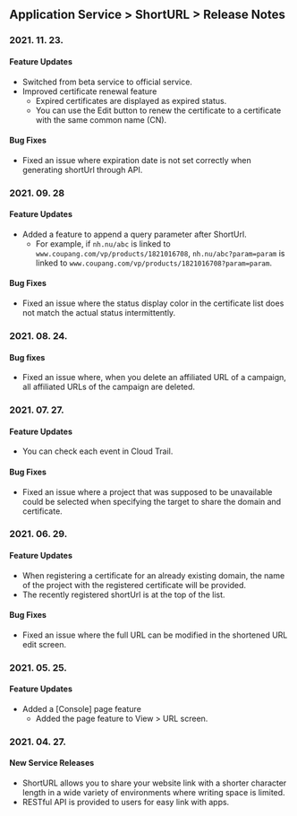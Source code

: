 ## Application Service > ShortURL > Release Notes

### 2021. 11. 23.

#### Feature Updates
* Switched from beta service to official service.
* Improved certificate renewal feature
    * Expired certificates are displayed as expired status.
    * You can use the Edit button to renew the certificate to a certificate with the same common name (CN).

#### Bug Fixes
* Fixed an issue where expiration date is not set correctly when generating shortUrl through API.

### 2021. 09. 28

#### Feature Updates
* Added a feature to append a query parameter after ShortUrl.
    * For example, if `nh.nu/abc` is linked to `www.coupang.com/vp/products/1821016708`, `nh.nu/abc?param=param` is linked to `www.coupang.com/vp/products/1821016708?param=param`.

#### Bug Fixes
* Fixed an issue where the status display color in the certificate list does not match the actual status intermittently.

### 2021. 08. 24.

#### Bug fixes
* Fixed an issue where, when you delete an affiliated URL of a campaign, all affiliated URLs of the campaign are deleted.

### 2021. 07. 27.

#### Feature Updates
* You can check each event in Cloud Trail.

#### Bug Fixes
* Fixed an issue where a project that was supposed to be unavailable could be selected when specifying the target to share the domain and certificate.

### 2021. 06. 29.

#### Feature Updates
* When registering a certificate for an already existing domain, the name of the project with the registered certificate will be provided.
* The recently registered shortUrl is at the top of the list.

#### Bug Fixes
* Fixed an issue where the full URL can be modified in the shortened URL edit screen.

### 2021. 05. 25.

#### Feature Updates
* Added a [Console] page feature
    * Added the page feature to View > URL screen.

### 2021. 04. 27.

#### New Service Releases
* ShortURL allows you to share your website link with a shorter character length in a wide variety of environments where writing space is limited.
* RESTful API is provided to users for easy link with apps.

